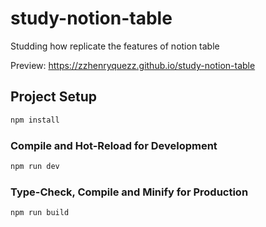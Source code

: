 # study-notion-table

Studding how replicate the features of notion table

Preview: https://zzhenryquezz.github.io/study-notion-table

## Project Setup

```sh
npm install
```

### Compile and Hot-Reload for Development

```sh
npm run dev
```

### Type-Check, Compile and Minify for Production

```sh
npm run build
```

